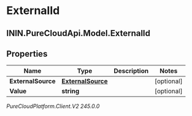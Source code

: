 # ExternalId

## ININ.PureCloudApi.Model.ExternalId

## Properties

|Name | Type | Description | Notes|
|------------ | ------------- | ------------- | -------------|
| **ExternalSource** | [**ExternalSource**](ExternalSource) |  | [optional] |
| **Value** | **string** |  | [optional] |



_PureCloudPlatform.Client.V2 245.0.0_
